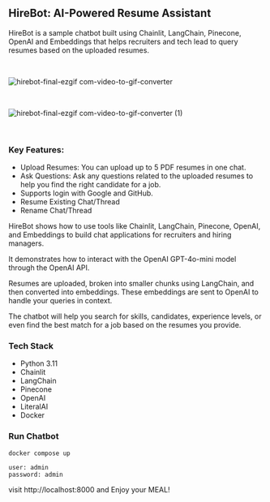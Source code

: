 ## HireBot: AI-Powered Resume Assistant

HireBot is a sample chatbot built using Chainlit, LangChain, Pinecone, OpenAI and Embeddings that helps recruiters and tech lead to query resumes based on the uploaded resumes.

<br/>

![hirebot-final-ezgif com-video-to-gif-converter](https://github.com/user-attachments/assets/fef47940-29ed-4123-888e-ba2abe5b7087)

<br/>

![hirebot-final-ezgif com-video-to-gif-converter (1)](https://github.com/user-attachments/assets/4c64db51-f0cd-4b9f-b06b-a6384e0a5cbf)



<br/>

### Key Features:

* Upload Resumes: You can upload up to 5 PDF resumes in one chat.
* Ask Questions: Ask any questions related to the uploaded resumes to help you find the right candidate for a job.
* Supports login with Google and GitHub.
* Resume Existing Chat/Thread
* Rename Chat/Thread

HireBot shows how to use tools like Chainlit, LangChain, Pinecone, OpenAI, and Embeddings to build chat applications for recruiters and hiring managers.

It demonstrates how to interact with the OpenAI GPT-4o-mini model through the OpenAI API.

Resumes are uploaded, broken into smaller chunks using LangChain, and then converted into embeddings. These embeddings are sent to OpenAI to handle your queries in context.

The chatbot will help you search for skills, candidates, experience levels, or even find the best match for a job based on the resumes you provide.


### Tech Stack

* Python 3.11
* Chainlit
* LangChain
* Pinecone
* OpenAI
* LiteralAI
* Docker


### Run Chatbot
```
docker compose up
```

```
user: admin
password: admin
```

visit http://localhost:8000 and Enjoy your MEAL!
